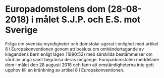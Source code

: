 # Europadomstolens dom (28-08-2018) i målet S.J.P. och E.S. mot Sverige

Fråga om svenska myndigheter och domstolar agerat i enlighet med artikel 8 i Europakonventionen genom att besluta om omhändertagande av klagandens barn enligt lagen (1990:52\) med särskilda bestämmelser om vård av unga samt begränsa deras umgänge. Europadomstolen meddelade dom i målet den 28 augusti 2018 och fann att omständigheterna inte gett upphov till en kränkning av artikel 8 i Europakonventionen.
